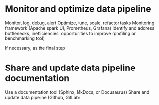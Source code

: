 Monitor and optimize data pipeline
====================================
  Monitor, log, debug, alert
  Optimize, tune, scale, refactor tasks
  Monitoring framework (Apache spark UI, Prometheus, Grafana)
  Identify and address bottlenecks, inefficiencies, opportunities to improve (profiling or benchmarking tool)


If necessary, as the final step

Share and update data pipeline documentation
============================================ 
  Use a documentation tool (Sphinx, MkDocs, or Docusaurus)
  Share and update data pipeline (Github, GitLab)